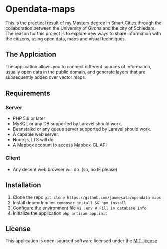 # Opendata-maps

This is the practical result of my Masters degree in Smart Cities through the collaboration between the University of Girona and the city of Schiedam.
The reason for this project is to explore new ways to share information with the citizens, using open data, maps and visual techniques.

## The Applciation

The application allows you to connect different sources of information, usually open data in the public domain, and generate layers that are subsequently added over vector maps.

## Requirements

### Server
* PHP 5.6 or later
* MySQL or any DB supported by Laravel should work.
* Beanstalkd or any queue server supported by Laravel should work.
* A capable web server.
* Node.js, LTS will do.
* A Mapbox account to access Mapbox-GL API

### Client
* Any decent web browser will do. (so, no IE please)


## Installation

1. Clone the repo `git clone https://github.com/jaumesala/opendata-maps`
2. Install dependencies `composer install && npm install`
3. Configure the environment file `vi .env # Fill in database info`
4. Initialize the application `php artisan app:init`


## License

This application is open-sourced software licensed under the [MIT license](http://opensource.org/licenses/MIT)